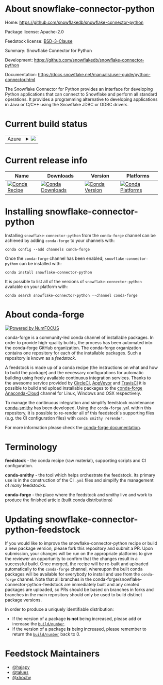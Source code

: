 About snowflake-connector-python
================================

Home: https://github.com/snowflakedb/snowflake-connector-python

Package license: Apache-2.0

Feedstock license: [BSD-3-Clause](https://github.com/conda-forge/snowflake-connector-python-feedstock/blob/master/LICENSE.txt)

Summary: Snowflake Connector for Python

Development: https://github.com/snowflakedb/snowflake-connector-python

Documentation: https://docs.snowflake.net/manuals/user-guide/python-connector.html

The Snowflake Connector for Python provides an interface for
developing Python applications that can connect to Snowflake
and perform all standard operations. It provides a programming
alternative to developing applications in Java or C/C++ using
the Snowflake JDBC or ODBC drivers.


Current build status
====================


<table>
    
  <tr>
    <td>Azure</td>
    <td>
      <details>
        <summary>
          <a href="https://dev.azure.com/conda-forge/feedstock-builds/_build/latest?definitionId=5214&branchName=master">
            <img src="https://dev.azure.com/conda-forge/feedstock-builds/_apis/build/status/snowflake-connector-python-feedstock?branchName=master">
          </a>
        </summary>
        <table>
          <thead><tr><th>Variant</th><th>Status</th></tr></thead>
          <tbody><tr>
              <td>linux_64_arrow0.17.1python3.6.____cpython</td>
              <td>
                <a href="https://dev.azure.com/conda-forge/feedstock-builds/_build/latest?definitionId=5214&branchName=master">
                  <img src="https://dev.azure.com/conda-forge/feedstock-builds/_apis/build/status/snowflake-connector-python-feedstock?branchName=master&jobName=linux&configuration=linux_64_arrow0.17.1python3.6.____cpython" alt="variant">
                </a>
              </td>
            </tr><tr>
              <td>linux_64_arrow0.17.1python3.7.____cpython</td>
              <td>
                <a href="https://dev.azure.com/conda-forge/feedstock-builds/_build/latest?definitionId=5214&branchName=master">
                  <img src="https://dev.azure.com/conda-forge/feedstock-builds/_apis/build/status/snowflake-connector-python-feedstock?branchName=master&jobName=linux&configuration=linux_64_arrow0.17.1python3.7.____cpython" alt="variant">
                </a>
              </td>
            </tr><tr>
              <td>linux_64_arrow0.17.1python3.8.____cpython</td>
              <td>
                <a href="https://dev.azure.com/conda-forge/feedstock-builds/_build/latest?definitionId=5214&branchName=master">
                  <img src="https://dev.azure.com/conda-forge/feedstock-builds/_apis/build/status/snowflake-connector-python-feedstock?branchName=master&jobName=linux&configuration=linux_64_arrow0.17.1python3.8.____cpython" alt="variant">
                </a>
              </td>
            </tr><tr>
              <td>linux_64_arrow2.0.0python3.6.____cpython</td>
              <td>
                <a href="https://dev.azure.com/conda-forge/feedstock-builds/_build/latest?definitionId=5214&branchName=master">
                  <img src="https://dev.azure.com/conda-forge/feedstock-builds/_apis/build/status/snowflake-connector-python-feedstock?branchName=master&jobName=linux&configuration=linux_64_arrow2.0.0python3.6.____cpython" alt="variant">
                </a>
              </td>
            </tr><tr>
              <td>linux_64_arrow2.0.0python3.7.____cpython</td>
              <td>
                <a href="https://dev.azure.com/conda-forge/feedstock-builds/_build/latest?definitionId=5214&branchName=master">
                  <img src="https://dev.azure.com/conda-forge/feedstock-builds/_apis/build/status/snowflake-connector-python-feedstock?branchName=master&jobName=linux&configuration=linux_64_arrow2.0.0python3.7.____cpython" alt="variant">
                </a>
              </td>
            </tr><tr>
              <td>linux_64_arrow2.0.0python3.8.____cpython</td>
              <td>
                <a href="https://dev.azure.com/conda-forge/feedstock-builds/_build/latest?definitionId=5214&branchName=master">
                  <img src="https://dev.azure.com/conda-forge/feedstock-builds/_apis/build/status/snowflake-connector-python-feedstock?branchName=master&jobName=linux&configuration=linux_64_arrow2.0.0python3.8.____cpython" alt="variant">
                </a>
              </td>
            </tr><tr>
              <td>linux_64_arrow3.0.0python3.6.____cpython</td>
              <td>
                <a href="https://dev.azure.com/conda-forge/feedstock-builds/_build/latest?definitionId=5214&branchName=master">
                  <img src="https://dev.azure.com/conda-forge/feedstock-builds/_apis/build/status/snowflake-connector-python-feedstock?branchName=master&jobName=linux&configuration=linux_64_arrow3.0.0python3.6.____cpython" alt="variant">
                </a>
              </td>
            </tr><tr>
              <td>linux_64_arrow3.0.0python3.7.____cpython</td>
              <td>
                <a href="https://dev.azure.com/conda-forge/feedstock-builds/_build/latest?definitionId=5214&branchName=master">
                  <img src="https://dev.azure.com/conda-forge/feedstock-builds/_apis/build/status/snowflake-connector-python-feedstock?branchName=master&jobName=linux&configuration=linux_64_arrow3.0.0python3.7.____cpython" alt="variant">
                </a>
              </td>
            </tr><tr>
              <td>linux_64_arrow3.0.0python3.8.____cpython</td>
              <td>
                <a href="https://dev.azure.com/conda-forge/feedstock-builds/_build/latest?definitionId=5214&branchName=master">
                  <img src="https://dev.azure.com/conda-forge/feedstock-builds/_apis/build/status/snowflake-connector-python-feedstock?branchName=master&jobName=linux&configuration=linux_64_arrow3.0.0python3.8.____cpython" alt="variant">
                </a>
              </td>
            </tr><tr>
              <td>osx_64_arrow0.17.1python3.6.____cpython</td>
              <td>
                <a href="https://dev.azure.com/conda-forge/feedstock-builds/_build/latest?definitionId=5214&branchName=master">
                  <img src="https://dev.azure.com/conda-forge/feedstock-builds/_apis/build/status/snowflake-connector-python-feedstock?branchName=master&jobName=osx&configuration=osx_64_arrow0.17.1python3.6.____cpython" alt="variant">
                </a>
              </td>
            </tr><tr>
              <td>osx_64_arrow0.17.1python3.7.____cpython</td>
              <td>
                <a href="https://dev.azure.com/conda-forge/feedstock-builds/_build/latest?definitionId=5214&branchName=master">
                  <img src="https://dev.azure.com/conda-forge/feedstock-builds/_apis/build/status/snowflake-connector-python-feedstock?branchName=master&jobName=osx&configuration=osx_64_arrow0.17.1python3.7.____cpython" alt="variant">
                </a>
              </td>
            </tr><tr>
              <td>osx_64_arrow0.17.1python3.8.____cpython</td>
              <td>
                <a href="https://dev.azure.com/conda-forge/feedstock-builds/_build/latest?definitionId=5214&branchName=master">
                  <img src="https://dev.azure.com/conda-forge/feedstock-builds/_apis/build/status/snowflake-connector-python-feedstock?branchName=master&jobName=osx&configuration=osx_64_arrow0.17.1python3.8.____cpython" alt="variant">
                </a>
              </td>
            </tr><tr>
              <td>osx_64_arrow2.0.0python3.6.____cpython</td>
              <td>
                <a href="https://dev.azure.com/conda-forge/feedstock-builds/_build/latest?definitionId=5214&branchName=master">
                  <img src="https://dev.azure.com/conda-forge/feedstock-builds/_apis/build/status/snowflake-connector-python-feedstock?branchName=master&jobName=osx&configuration=osx_64_arrow2.0.0python3.6.____cpython" alt="variant">
                </a>
              </td>
            </tr><tr>
              <td>osx_64_arrow2.0.0python3.7.____cpython</td>
              <td>
                <a href="https://dev.azure.com/conda-forge/feedstock-builds/_build/latest?definitionId=5214&branchName=master">
                  <img src="https://dev.azure.com/conda-forge/feedstock-builds/_apis/build/status/snowflake-connector-python-feedstock?branchName=master&jobName=osx&configuration=osx_64_arrow2.0.0python3.7.____cpython" alt="variant">
                </a>
              </td>
            </tr><tr>
              <td>osx_64_arrow2.0.0python3.8.____cpython</td>
              <td>
                <a href="https://dev.azure.com/conda-forge/feedstock-builds/_build/latest?definitionId=5214&branchName=master">
                  <img src="https://dev.azure.com/conda-forge/feedstock-builds/_apis/build/status/snowflake-connector-python-feedstock?branchName=master&jobName=osx&configuration=osx_64_arrow2.0.0python3.8.____cpython" alt="variant">
                </a>
              </td>
            </tr><tr>
              <td>osx_64_arrow3.0.0python3.6.____cpython</td>
              <td>
                <a href="https://dev.azure.com/conda-forge/feedstock-builds/_build/latest?definitionId=5214&branchName=master">
                  <img src="https://dev.azure.com/conda-forge/feedstock-builds/_apis/build/status/snowflake-connector-python-feedstock?branchName=master&jobName=osx&configuration=osx_64_arrow3.0.0python3.6.____cpython" alt="variant">
                </a>
              </td>
            </tr><tr>
              <td>osx_64_arrow3.0.0python3.7.____cpython</td>
              <td>
                <a href="https://dev.azure.com/conda-forge/feedstock-builds/_build/latest?definitionId=5214&branchName=master">
                  <img src="https://dev.azure.com/conda-forge/feedstock-builds/_apis/build/status/snowflake-connector-python-feedstock?branchName=master&jobName=osx&configuration=osx_64_arrow3.0.0python3.7.____cpython" alt="variant">
                </a>
              </td>
            </tr><tr>
              <td>osx_64_arrow3.0.0python3.8.____cpython</td>
              <td>
                <a href="https://dev.azure.com/conda-forge/feedstock-builds/_build/latest?definitionId=5214&branchName=master">
                  <img src="https://dev.azure.com/conda-forge/feedstock-builds/_apis/build/status/snowflake-connector-python-feedstock?branchName=master&jobName=osx&configuration=osx_64_arrow3.0.0python3.8.____cpython" alt="variant">
                </a>
              </td>
            </tr><tr>
              <td>osx_arm64_arrow0.17.1</td>
              <td>
                <a href="https://dev.azure.com/conda-forge/feedstock-builds/_build/latest?definitionId=5214&branchName=master">
                  <img src="https://dev.azure.com/conda-forge/feedstock-builds/_apis/build/status/snowflake-connector-python-feedstock?branchName=master&jobName=osx&configuration=osx_arm64_arrow0.17.1" alt="variant">
                </a>
              </td>
            </tr><tr>
              <td>osx_arm64_arrow2.0.0</td>
              <td>
                <a href="https://dev.azure.com/conda-forge/feedstock-builds/_build/latest?definitionId=5214&branchName=master">
                  <img src="https://dev.azure.com/conda-forge/feedstock-builds/_apis/build/status/snowflake-connector-python-feedstock?branchName=master&jobName=osx&configuration=osx_arm64_arrow2.0.0" alt="variant">
                </a>
              </td>
            </tr><tr>
              <td>osx_arm64_arrow3.0.0</td>
              <td>
                <a href="https://dev.azure.com/conda-forge/feedstock-builds/_build/latest?definitionId=5214&branchName=master">
                  <img src="https://dev.azure.com/conda-forge/feedstock-builds/_apis/build/status/snowflake-connector-python-feedstock?branchName=master&jobName=osx&configuration=osx_arm64_arrow3.0.0" alt="variant">
                </a>
              </td>
            </tr><tr>
              <td>win_64_python3.6.____cpython</td>
              <td>
                <a href="https://dev.azure.com/conda-forge/feedstock-builds/_build/latest?definitionId=5214&branchName=master">
                  <img src="https://dev.azure.com/conda-forge/feedstock-builds/_apis/build/status/snowflake-connector-python-feedstock?branchName=master&jobName=win&configuration=win_64_python3.6.____cpython" alt="variant">
                </a>
              </td>
            </tr><tr>
              <td>win_64_python3.7.____cpython</td>
              <td>
                <a href="https://dev.azure.com/conda-forge/feedstock-builds/_build/latest?definitionId=5214&branchName=master">
                  <img src="https://dev.azure.com/conda-forge/feedstock-builds/_apis/build/status/snowflake-connector-python-feedstock?branchName=master&jobName=win&configuration=win_64_python3.7.____cpython" alt="variant">
                </a>
              </td>
            </tr><tr>
              <td>win_64_python3.8.____cpython</td>
              <td>
                <a href="https://dev.azure.com/conda-forge/feedstock-builds/_build/latest?definitionId=5214&branchName=master">
                  <img src="https://dev.azure.com/conda-forge/feedstock-builds/_apis/build/status/snowflake-connector-python-feedstock?branchName=master&jobName=win&configuration=win_64_python3.8.____cpython" alt="variant">
                </a>
              </td>
            </tr>
          </tbody>
        </table>
      </details>
    </td>
  </tr>
</table>

Current release info
====================

| Name | Downloads | Version | Platforms |
| --- | --- | --- | --- |
| [![Conda Recipe](https://img.shields.io/badge/recipe-snowflake--connector--python-green.svg)](https://anaconda.org/conda-forge/snowflake-connector-python) | [![Conda Downloads](https://img.shields.io/conda/dn/conda-forge/snowflake-connector-python.svg)](https://anaconda.org/conda-forge/snowflake-connector-python) | [![Conda Version](https://img.shields.io/conda/vn/conda-forge/snowflake-connector-python.svg)](https://anaconda.org/conda-forge/snowflake-connector-python) | [![Conda Platforms](https://img.shields.io/conda/pn/conda-forge/snowflake-connector-python.svg)](https://anaconda.org/conda-forge/snowflake-connector-python) |

Installing snowflake-connector-python
=====================================

Installing `snowflake-connector-python` from the `conda-forge` channel can be achieved by adding `conda-forge` to your channels with:

```
conda config --add channels conda-forge
```

Once the `conda-forge` channel has been enabled, `snowflake-connector-python` can be installed with:

```
conda install snowflake-connector-python
```

It is possible to list all of the versions of `snowflake-connector-python` available on your platform with:

```
conda search snowflake-connector-python --channel conda-forge
```


About conda-forge
=================

[![Powered by NumFOCUS](https://img.shields.io/badge/powered%20by-NumFOCUS-orange.svg?style=flat&colorA=E1523D&colorB=007D8A)](http://numfocus.org)

conda-forge is a community-led conda channel of installable packages.
In order to provide high-quality builds, the process has been automated into the
conda-forge GitHub organization. The conda-forge organization contains one repository
for each of the installable packages. Such a repository is known as a *feedstock*.

A feedstock is made up of a conda recipe (the instructions on what and how to build
the package) and the necessary configurations for automatic building using freely
available continuous integration services. Thanks to the awesome service provided by
[CircleCI](https://circleci.com/), [AppVeyor](https://www.appveyor.com/)
and [TravisCI](https://travis-ci.com/) it is possible to build and upload installable
packages to the [conda-forge](https://anaconda.org/conda-forge)
[Anaconda-Cloud](https://anaconda.org/) channel for Linux, Windows and OSX respectively.

To manage the continuous integration and simplify feedstock maintenance
[conda-smithy](https://github.com/conda-forge/conda-smithy) has been developed.
Using the ``conda-forge.yml`` within this repository, it is possible to re-render all of
this feedstock's supporting files (e.g. the CI configuration files) with ``conda smithy rerender``.

For more information please check the [conda-forge documentation](https://conda-forge.org/docs/).

Terminology
===========

**feedstock** - the conda recipe (raw material), supporting scripts and CI configuration.

**conda-smithy** - the tool which helps orchestrate the feedstock.
                   Its primary use is in the construction of the CI ``.yml`` files
                   and simplify the management of *many* feedstocks.

**conda-forge** - the place where the feedstock and smithy live and work to
                  produce the finished article (built conda distributions)


Updating snowflake-connector-python-feedstock
=============================================

If you would like to improve the snowflake-connector-python recipe or build a new
package version, please fork this repository and submit a PR. Upon submission,
your changes will be run on the appropriate platforms to give the reviewer an
opportunity to confirm that the changes result in a successful build. Once
merged, the recipe will be re-built and uploaded automatically to the
`conda-forge` channel, whereupon the built conda packages will be available for
everybody to install and use from the `conda-forge` channel.
Note that all branches in the conda-forge/snowflake-connector-python-feedstock are
immediately built and any created packages are uploaded, so PRs should be based
on branches in forks and branches in the main repository should only be used to
build distinct package versions.

In order to produce a uniquely identifiable distribution:
 * If the version of a package **is not** being increased, please add or increase
   the [``build/number``](https://conda.io/docs/user-guide/tasks/build-packages/define-metadata.html#build-number-and-string).
 * If the version of a package **is** being increased, please remember to return
   the [``build/number``](https://conda.io/docs/user-guide/tasks/build-packages/define-metadata.html#build-number-and-string)
   back to 0.

Feedstock Maintainers
=====================

* [@hajapy](https://github.com/hajapy/)
* [@talues](https://github.com/talues/)
* [@xhochy](https://github.com/xhochy/)

